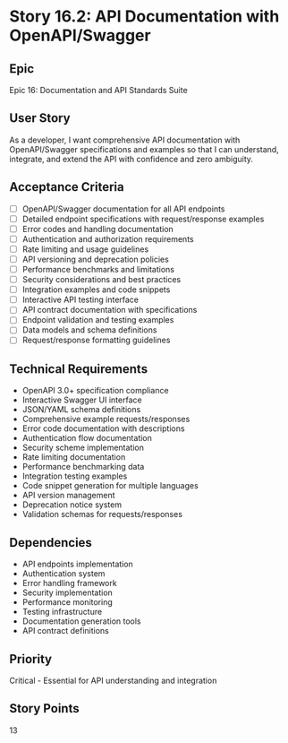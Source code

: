 # Story 16.2: API Documentation with OpenAPI/Swagger

## Epic
Epic 16: Documentation and API Standards Suite

## User Story
As a developer, I want comprehensive API documentation with OpenAPI/Swagger specifications and examples so that I can understand, integrate, and extend the API with confidence and zero ambiguity.

## Acceptance Criteria
- [ ] OpenAPI/Swagger documentation for all API endpoints
- [ ] Detailed endpoint specifications with request/response examples
- [ ] Error codes and handling documentation
- [ ] Authentication and authorization requirements
- [ ] Rate limiting and usage guidelines
- [ ] API versioning and deprecation policies
- [ ] Performance benchmarks and limitations
- [ ] Security considerations and best practices
- [ ] Integration examples and code snippets
- [ ] Interactive API testing interface
- [ ] API contract documentation with specifications
- [ ] Endpoint validation and testing examples
- [ ] Data models and schema definitions
- [ ] Request/response formatting guidelines

## Technical Requirements
- OpenAPI 3.0+ specification compliance
- Interactive Swagger UI interface
- JSON/YAML schema definitions
- Comprehensive example requests/responses
- Error code documentation with descriptions
- Authentication flow documentation
- Security scheme implementation
- Rate limiting documentation
- Performance benchmarking data
- Integration testing examples
- Code snippet generation for multiple languages
- API version management
- Deprecation notice system
- Validation schemas for requests/responses

## Dependencies
- API endpoints implementation
- Authentication system
- Error handling framework
- Security implementation
- Performance monitoring
- Testing infrastructure
- Documentation generation tools
- API contract definitions

## Priority
Critical - Essential for API understanding and integration

## Story Points
13